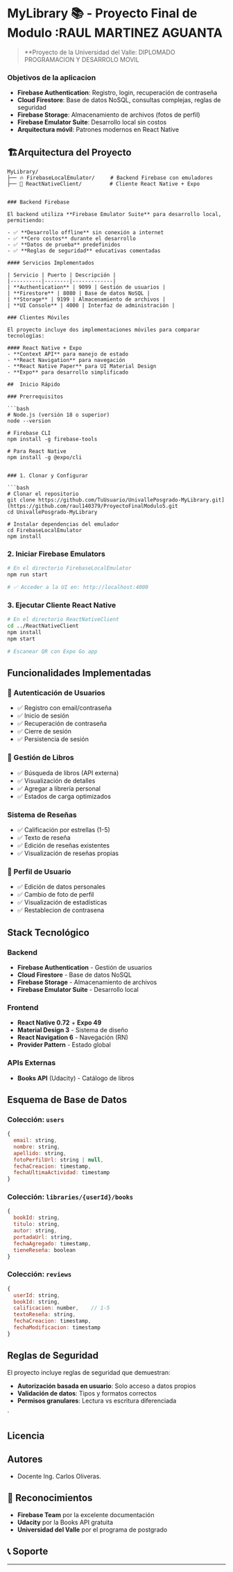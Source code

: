 # MyLibrary 📚 - Proyecto Final de Modulo :RAUL MARTINEZ AGUANTA

 
> **Proyecto  de la Universidad del Valle: DIPLOMADO PROGRAMACION Y DESARROLO MOVIL


### Objetivos de la aplicacion 

- **Firebase Authentication**: Registro, login, recuperación de contraseña
- **Cloud Firestore**: Base de datos NoSQL, consultas complejas, reglas de seguridad
- **Firebase Storage**: Almacenamiento de archivos (fotos de perfil)
- **Firebase Emulator Suite**: Desarrollo local sin costos
- **Arquitectura móvil**: Patrones modernos en React Native

## 🏗Arquitectura del Proyecto

```
MyLibrary/
├── 🔥 FirebaseLocalEmulator/     # Backend Firebase con emuladores
├── 📱 ReactNativeClient/         # Cliente React Native + Expo 


### Backend Firebase

El backend utiliza **Firebase Emulator Suite** para desarrollo local, permitiendo:

- ✅ **Desarrollo offline** sin conexión a internet
- ✅ **Cero costos** durante el desarrollo
- ✅ **Datos de prueba** predefinidos
- ✅ **Reglas de seguridad** educativas comentadas

#### Servicios Implementados

| Servicio | Puerto | Descripción |
|----------|--------|-------------|
| **Authentication** | 9099 | Gestión de usuarios |
| **Firestore** | 8080 | Base de datos NoSQL |
| **Storage** | 9199 | Almacenamiento de archivos |
| **UI Console** | 4000 | Interfaz de administración |

### Clientes Móviles

El proyecto incluye dos implementaciones móviles para comparar tecnologías:

#### React Native + Expo
- **Context API** para manejo de estado
- **React Navigation** para navegación
- **React Native Paper** para UI Material Design
- **Expo** para desarrollo simplificado
 
##  Inicio Rápido

### Prerrequisitos

```bash
# Node.js (versión 18 o superior)
node --version

# Firebase CLI
npm install -g firebase-tools

# Para React Native
npm install -g @expo/cli


### 1. Clonar y Configurar

```bash
# Clonar el repositorio
git clone https://github.com/TuUsuario/UnivallePosgrado-MyLibrary.git](https://github.com/raul140379/ProyectoFinalModulo5.git
cd UnivallePosgrado-MyLibrary

# Instalar dependencias del emulador
cd FirebaseLocalEmulator
npm install
```

### 2. Iniciar Firebase Emulators

```bash
# En el directorio FirebaseLocalEmulator
npm run start

# ✅ Acceder a la UI en: http://localhost:4000
```

### 3. Ejecutar Cliente React Native

```bash
# En el directorio ReactNativeClient
cd ../ReactNativeClient
npm install
npm start

# Escanear QR con Expo Go app
```

## Funcionalidades Implementadas

### 👤 Autenticación de Usuarios
- ✅ Registro con email/contraseña
- ✅ Inicio de sesión
- ✅ Recuperación de contraseña
- ✅ Cierre de sesión
- ✅ Persistencia de sesión

### 📖 Gestión de Libros
- ✅ Búsqueda de libros (API externa)
- ✅ Visualización de detalles
- ✅ Agregar a librería personal
- ✅ Estados de carga optimizados

###  Sistema de Reseñas
- ✅ Calificación por estrellas (1-5)
- ✅ Texto de reseña
- ✅ Edición de reseñas existentes
- ✅ Visualización de reseñas propias

### 👤 Perfil de Usuario
- ✅ Edición de datos personales
- ✅ Cambio de foto de perfil
- ✅ Visualización de estadísticas
- ✅ Restablecion de contrasena

## Stack Tecnológico

### Backend
- **Firebase Authentication** - Gestión de usuarios
- **Cloud Firestore** - Base de datos NoSQL
- **Firebase Storage** - Almacenamiento de archivos
- **Firebase Emulator Suite** - Desarrollo local

### Frontend
- **React Native 0.72** + **Expo 49** 
- **Material Design 3** - Sistema de diseño
- **React Navigation 6** - Navegación (RN)
- **Provider Pattern** - Estado global

### APIs Externas
- **Books API** (Udacity) - Catálogo de libros

## Esquema de Base de Datos

### Colección: `users`
```javascript
{
  email: string,
  nombre: string,
  apellido: string,
  fotoPerfilUrl: string | null,
  fechaCreacion: timestamp,
  fechaUltimaActividad: timestamp
}
```

### Colección: `libraries/{userId}/books`
```javascript
{
  bookId: string,
  titulo: string,
  autor: string,
  portadaUrl: string,
  fechaAgregado: timestamp,
  tieneReseña: boolean
}
```

### Colección: `reviews`
```javascript
{
  userId: string,
  bookId: string,
  calificacion: number,    // 1-5
  textoReseña: string,
  fechaCreacion: timestamp,
  fechaModificacion: timestamp
}
```

## Reglas de Seguridad

El proyecto incluye reglas de seguridad que demuestran:

- **Autorización basada en usuario**: Solo acceso a datos propios
- **Validación de datos**: Tipos y formatos correctos
- **Permisos granulares**: Lectura vs escritura diferenciada

`

##  Licencia


## Autores

- Docente Ing. Carlos Oliveras.

## 🙏 Reconocimientos

- **Firebase Team** por la excelente documentación
- **Udacity** por la Books API gratuita
- **Universidad del Valle** por el programa de postgrado

## 📞 Soporte
 
---
 
